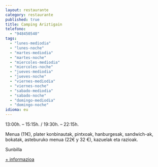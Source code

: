 ```yaml
---
layout: restaurante
category: restaurante
published: true
title: Camping Ariztigain
telefono:
  - "948450540"
tags:
  - "lunes-mediodia"
  - "lunes-noche"
  - "martes-mediodia"
  - "martes-noche"
  - "miercoles-mediodia"
  - "miercoles-noche"
  - "jueves-mediodia"
  - "jueves-noche"
  - "viernes-mediodia"
  - "viernes-noche"
  - "sabado-mediodia"
  - "sabado-noche"
  - "domingo-mediodia"
  - "domingo-noche"
idioma: eu
---
```


13:00h. – 15:15h. / 19:30h. – 22:15h.

Menua (11€), plater konbinautak, pintxoak, hanburgesak, sandwich-ak, bokatak, asteburuko menua (22€ y 32 €), kazuelak eta razioak.

Sunbilla

[+ informazioa](http://www.consorciobertiz.org/consorcio/dondecomer/restaurantes/sunbilla-es-0-190/restaurante-camping-ariztigain.html)
